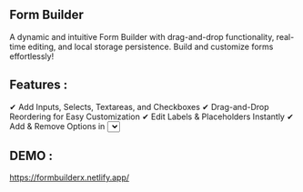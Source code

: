 ## Form Builder
A dynamic and intuitive Form Builder with drag-and-drop functionality, real-time editing, and local storage persistence. Build and customize forms effortlessly!

## Features :
✔ Add Inputs, Selects, Textareas, and Checkboxes
✔ Drag-and-Drop Reordering for Easy Customization
✔ Edit Labels & Placeholders Instantly
✔ Add & Remove Options in <select> Fields
✔ Delete Elements Seamlessly
✔ Save Form Structure as JSON
✔ Dark Mode Toggle for Better Accessibility
✔ Local Storage Support – Persist Your Forms

## DEMO :
https://formbuilderx.netlify.app/
